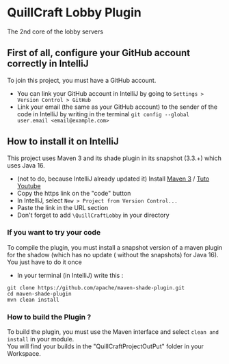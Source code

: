 # QuillCraft Lobby Plugin

The 2nd core of the lobby servers

## First of all, configure your GitHub account correctly in IntelliJ

To join this project, you must have a GitHub account.

- You can link your GitHub account in IntelliJ by going to `Settings > Version Control > GitHub`
- Link your email (the same as your GitHub account) to the sender of the code in IntelliJ by writing in the
  terminal `git config --global user.email <email@example.com>`

## How to install it on IntelliJ

This project uses Maven 3 and its shade plugin in its snapshot (3.3.+) which uses Java 16.

- (not to do, because IntelliJ already updated it)
  Install [Maven 3](https://maven.apache.org/download.cgi) / [Tuto Youtube](https://youtu.be/RfCWg5ay5B0?t=221)
- Copy the https link on the "code" button
- In IntelliJ, select `New > Project from Version Control...`
- Paste the link in the URL section
- Don't forget to add `\QuillCraftLobby` in your directory

### If you want to try your code

To compile the plugin, you must install a snapshot version of a maven plugin for the shadow (which has no update (
without the snapshots) for Java 16).
You just have to do it once

- In your terminal (in IntelliJ) write this :

```
git clone https://github.com/apache/maven-shade-plugin.git
cd maven-shade-plugin
mvn clean install
```

### How to build the Plugin ?

To build the plugin, you must use the Maven interface and select `clean and install` in your module.  
You will find your builds in the "QuillCraftProjectOutPut" folder in your Workspace.
